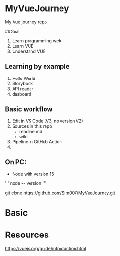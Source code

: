 # MyVueJourney
My Vue journey repo

##Goal
1) Learn programming web
2) Learn VUE
3) Understand VUE

## Learning by example
1) Hello World
2) Storybook
3) API reader
4) dasboard

## Basic workflow
1) Edit in VS Code (V3, no version V2)
2) Sources in this repo
   - readme.md
   - wiki
3) Pipeline in GitHub Action
4) 

## On PC:
- Node with version 15

''' node -- version
'''

git clone https://github.com/Sim007/MyVueJourney.git 

# Basic

# Resources
https://vuejs.org/guide/introduction.html 
